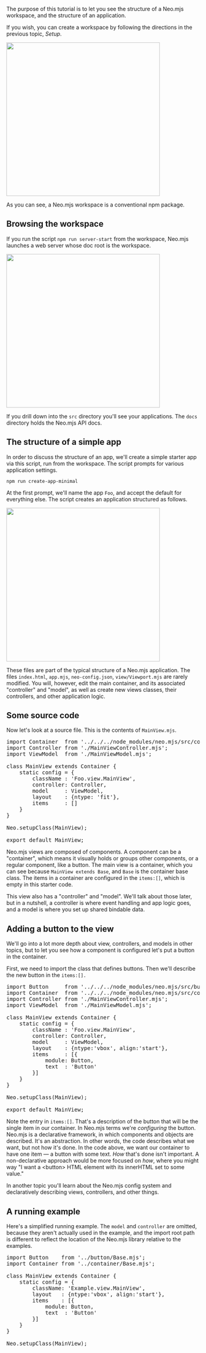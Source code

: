The purpose of this tutorial is to let you see the structure of a Neo.mjs workspace,
and the structure of an application.

If you wish, you can create a workspace by following the directions in the previous topic, _Setup_.

<img src="https://raw.githubusercontent.com/neomjs/pages/main/resources/images/apps/learnneo/NeoWorkspace.png" style="height: 400px;">

As you can see, a Neo.mjs workspace is a conventional npm package. 


## Browsing the workspace

If you run 
the script `npm run server-start` from the workspace, Neo.mjs launches a web
server whose doc root is the workspace. 

<img src="https://raw.githubusercontent.com/neomjs/pages/main/resources/images/apps/learnneo/ServerRoot.png" style="height: 400px;">

If you drill down into the `src` directory you'll see your applications.
The `docs` directory holds the Neo.mjs API docs.

## The structure of a simple app

In order to discuss the structure of an app, we'll create a simple starter 
app via this script, run from the workspace. The script prompts for various 
application settings. 

`npm run create-app-minimal`

At the first prompt, we'll name the app `Foo`, and accept the default for everything else.
The script creates an application structured as follows.

<img src="https://raw.githubusercontent.com/neomjs/pages/main/resources/images/apps/learnneo/FooFolder.png" style="height: 400px;">

These files are part of the typical structure of a Neo.mjs application. The files `index.html`, `app.mjs`, `neo-config.json`, `view/Viewport.mjs` are rarely modified.
You will, however, edit the main container, and its associated "controller" and "model",
as well as create new views classes, their controllers, and other application logic.

## Some source code

Now let's look at a source file. This is the contents of `MainView.mjs`.

<pre data-javascript>
import Container  from '../../../node_modules/neo.mjs/src/container/Base.mjs';
import Controller from './MainViewController.mjs';
import ViewModel  from './MainViewModel.mjs';

class MainView extends Container {
    static config = {
        className : 'Foo.view.MainView',
        controller: Controller,
        model     : ViewModel,
        layout    : {ntype: 'fit'},
        items     : []
    }
}

Neo.setupClass(MainView);

export default MainView;
</pre>

Neo.mjs views are composed of components. A component can be a "container", which means it
visually holds or groups other components, or a regular component, like a button. The main
view is a container, which you can see because `MainView extends Base`, and `Base` is 
the container base class. The items in a container are configured in the `items:[]`, which
is empty in this starter code.

This view also has a "controller" and "model". We'll talk about those later, but in a nutshell,
a controller is where event handling and app logic goes, and a model is where you set up shared
bindable data.

## Adding a button to the view

We'll go into a lot more depth about view, controllers, and models in other topics, but to let
you see how a component is configured let's put a button in the container. 

First, we need to import the class that defines buttons. Then we'll describe the new button in the
`items:[].`

<pre data-javascript>
import Button     from '../../../node_modules/neo.mjs/src/button/Base.mjs';
import Container  from '../../../node_modules/neo.mjs/src/container/Base.mjs';
import Controller from './MainViewController.mjs';
import ViewModel  from './MainViewModel.mjs';

class MainView extends Container {
    static config = {
        className : 'Foo.view.MainView',
        controller: Controller,
        model     : ViewModel,
        layout    : {ntype:'vbox', align:'start'}, 
        items     : [{
            module: Button,
            text  : 'Button'
        }]
    }
}

Neo.setupClass(MainView);

export default MainView;
</pre>


Note the entry in `items:[]`. That's a description of the button that will be the single item in our 
container. In Neo.mjs terms we're _configuring_ the button. Neo.mjs is a declarative framework, in 
which components and objects are described. It's an abstraction. In other words, the code describes 
what we want, but not how it's done. In the code above, we want our container to have one item &mdash; 
a button with some text. _How_ that's done isn't important. A non-declarative approach would be more
focused on _how_, where you might way "I want a &lt;button> HTML element with its innerHTML set to 
some value." 

In another topic you'll learn about the Neo.mjs config system and declaratively describing views, 
controllers, and other things.

## A running example

Here's a simplified running example. The `model` and `controller` are omitted, because they aren't 
actually used in the example, and the import root path is different to reflect the location of the 
Neo.mjs library relative to the examples.

<pre data-neo>
import Button    from '../button/Base.mjs';
import Container from '../container/Base.mjs';

class MainView extends Container {
    static config = {
        className: 'Example.view.MainView',
        layout   : {ntype:'vbox', align:'start'},
        items    : [{
            module: Button,
            text  : 'Button'
        }]
    }
}

Neo.setupClass(MainView);
</pre>

